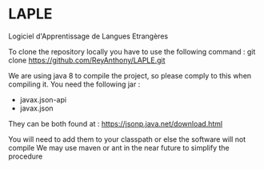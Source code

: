 # LAPLE
Logiciel d'Apprentissage de Langues Etrangères

To clone the repository locally you have to use the following command : 
git clone https://github.com/ReyAnthony/LAPLE.git

We are using java 8 to compile the project, so please comply to this when compiling it.
You need the following jar : 

- javax.json-api
- javax.json

They can be both found at : 
https://jsonp.java.net/download.html

You will need to add them to your classpath or else the software will not compile 
We may use maven or ant in the near future to simplify the procedure







